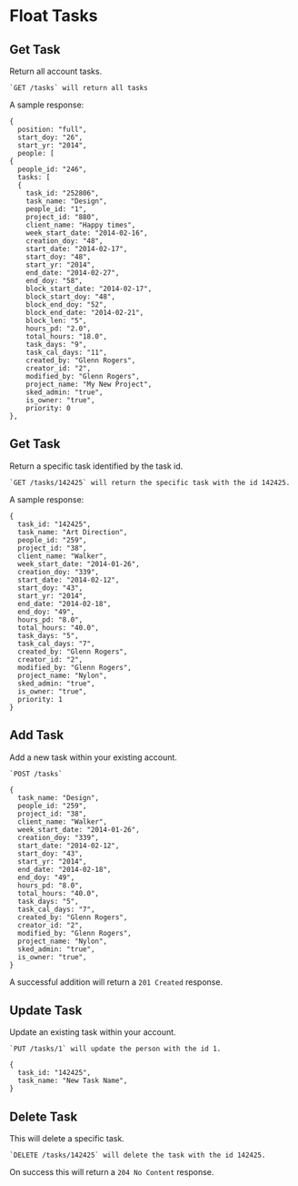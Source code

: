 Float Tasks
===========

Get Task
--------

Return all account tasks.

    `GET /tasks` will return all tasks
    
A sample response:

```
{
  position: "full",
  start_doy: "26",
  start_yr: "2014",
  people: [
{
  people_id: "246",
  tasks: [
  {
    task_id: "252806",
    task_name: "Design",
    people_id: "1",
    project_id: "880",
    client_name: "Happy times",
    week_start_date: "2014-02-16",
    creation_doy: "48",
    start_date: "2014-02-17",
    start_doy: "48",
    start_yr: "2014",
    end_date: "2014-02-27",
    end_doy: "58",
    block_start_date: "2014-02-17",
    block_start_doy: "48",
    block_end_doy: "52",
    block_end_date: "2014-02-21",
    block_len: "5",
    hours_pd: "2.0",
    total_hours: "18.0",
    task_days: "9",
    task_cal_days: "11",
    created_by: "Glenn Rogers",
    creator_id: "2",
    modified_by: "Glenn Rogers",
    project_name: "My New Project",
    sked_admin: "true",
    is_owner: "true",
    priority: 0
},
```

Get Task
--------

Return a specific task identified by the task id.

    `GET /tasks/142425` will return the specific task with the id 142425.
    
A sample response:

```
{
  task_id: "142425",
  task_name: "Art Direction",
  people_id: "259",
  project_id: "38",
  client_name: "Walker",
  week_start_date: "2014-01-26",
  creation_doy: "339",
  start_date: "2014-02-12",
  start_doy: "43",
  start_yr: "2014",
  end_date: "2014-02-18",
  end_doy: "49",
  hours_pd: "8.0",
  total_hours: "40.0",
  task_days: "5",
  task_cal_days: "7",
  created_by: "Glenn Rogers",
  creator_id: "2",
  modified_by: "Glenn Rogers",
  project_name: "Nylon",
  sked_admin: "true",
  is_owner: "true",
  priority: 1
}
```

Add Task
--------

Add a new task within your existing account.

    `POST /tasks`
  
```
{
  task_name: "Design",
  people_id: "259",
  project_id: "38",
  client_name: "Walker",
  week_start_date: "2014-01-26",
  creation_doy: "339",
  start_date: "2014-02-12",
  start_doy: "43",
  start_yr: "2014",
  end_date: "2014-02-18",
  end_doy: "49",
  hours_pd: "8.0",
  total_hours: "40.0",
  task_days: "5",
  task_cal_days: "7",
  created_by: "Glenn Rogers",
  creator_id: "2",
  modified_by: "Glenn Rogers",
  project_name: "Nylon",
  sked_admin: "true",
  is_owner: "true",
}
```

A successful addition will return a `201 Created` response.

Update Task
-----------

Update an existing task within your account.

    `PUT /tasks/1` will update the person with the id 1.

```
{
  task_id: "142425",
  task_name: "New Task Name",
}
```

Delete Task
-----------

This will delete a specific task.

    `DELETE /tasks/142425` will delete the task with the id 142425.
    
On success this will return a `204 No Content` response.
